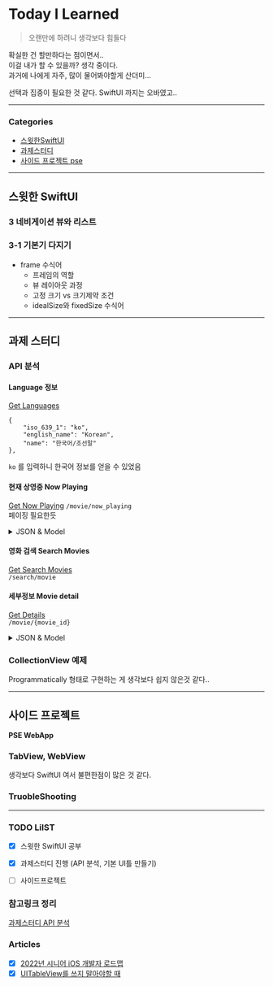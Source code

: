 # Today I Learned
> 오랜만에 하려니 생각보다 힘들다

확실한 건 할만하다는 점이면서..  
이걸 내가 할 수 있을까? 생각 중이다.  
과거에 나에게 자주, 많이 물어봐야할게 산더미...

선택과 집중이 필요한 것 같다. SwiftUI 까지는 오바였고..

---

### Categories
- [스윗한SwiftUI](#스윗한-SwiftUI)
- [과제스터디](#과제스터디)
- [사이드 프로젝트 pse](#사이드-프로젝트)

--- 

## 스윗한 SwiftUI
### 3 네비게이션 뷰와 리스트
### 3-1 기본기 다지기
* frame 수식어
    * 프레임의 역할
    * 뷰 레이아웃 과정
    * 고정 크기 vs 크기제약 조건
    * idealSize와 fixedSize 수식어

--- 

## 과제 스터디
### API 분석
#### Language 정보
[Get Languages](https://developers.themoviedb.org/3/configuration/get-languages)
```
{
    "iso_639_1": "ko",
    "english_name": "Korean",
    "name": "한국어/조선말"
},
```
`ko` 를 입력하니 한국어 정보를 얻을 수 있었음

#### 현재 상영중 Now Playing
[Get Now Playing](https://developers.themoviedb.org/3/movies/get-now-playing) 
`/movie/now_playing`  
페이징 필요한듯

<details><summary>JSON & Model</summary><div markdown="1">

```swift
{ 
    "adult": false,
    "backdrop_path": "/iQFcwSGbZXMkeyKrxbPnwnRo5fl.jpg",
    "genre_ids": [
                28,
                12,
                878
                ],
    "id": 634649,
    "original_language": "en",
          "original_title": "Spider-Man: No Way Home",
    "overview": "정체가 탄로난 스파이더맨 피터 파커가 시간을 되돌리기 위해 닥터 스트레인지의 도움을 받던 중 뜻하지 않게 멀티버스가 열리게 되고, 이를 통해 자신의 숙적 닥터 옥토퍼스가 나타나며 사상 최악의 위기를 맞게 되는데...",
    "popularity": 7700.02,
    "poster_path": "/voddFVdjUoAtfoZZp2RUmuZILDI.jpg",
    "release_date": "2021-12-15",
    "title": "스파이더맨: 노 웨이 홈",
    "video": false,
    "vote_average": 8.4,
    "vote_count": 7867
}
struct Movie: Codable {
    let adult: Bool
    let backdropPath: String
    let genreIDS: [Int]
    let id: Int
    let originalLanguage, originalTitle, overview: String
    let popularity: Double
    let posterPath, releaseDate, title: String
    let video: Bool
    let voteAverage: Double
    let voteCount: Int

    enum CodingKeys: String, CodingKey {
        case adult
        case backdropPath = "backdrop_path"
        case genreIDS = "genre_ids"
        case id
        case originalLanguage = "original_language"
        case originalTitle = "original_title"
        case overview, popularity
        case posterPath = "poster_path"
        case releaseDate = "release_date"
        case title, video
        case voteAverage = "vote_average"
        case voteCount = "vote_count"
    }
}

{
    "dates": {
        "maximum": "2022-02-22",
        "minimum": "2022-01-05"
    },
    "page": 1,
    "results": [],
    "total_pages": 55,
    "total_results": 1085
}
struct Welcome: Codable {
    let dates: Dates
    let page: Int
    let results: [JSONAny]
    let totalPages, totalResults: Int

    enum CodingKeys: String, CodingKey {
        case dates, page, results
        case totalPages = "total_pages"
        case totalResults = "total_results"
    }
}
```
</div></details>

#### 영화 검색 Search Movies
[Get Search Movies](https://developers.themoviedb.org/3/search/search-movies)  
`/search/movie`  


#### 세부정보 Movie detail
[Get Details](https://developers.themoviedb.org/3/movies/get-movie-details)  
`/movie/{movie_id}` 

<details><summary>JSON & Model</summary><div markdown="1">

```swift
{
    "adult": false,
    "backdrop_path": "/iQFcwSGbZXMkeyKrxbPnwnRo5fl.jpg",
    "belongs_to_collection": {
        "id": 531241,
        "name": "스파이더맨(MCU) 시리즈",
        "poster_path": "/nogV4th2P5QWYvQIMiWHj4CFLU9.jpg",
        "backdrop_path": "/AvnqpRwlEaYNVL6wzC4RN94EdSd.jpg"
    },
    "budget": 200000000,
    "genres": [
        {
            "id": 28,
            "name": "액션"
        },
        {
            "id": 12,
            "name": "모험"
        },
        {
            "id": 878,
            "name": "SF"
        }
    ],
    "homepage": "https://www.spidermannowayhome.movie",
    "id": 634649,
    "imdb_id": "tt10872600",
    "original_language": "en",
    "original_title": "Spider-Man: No Way Home",
    "overview": "정체가 탄로난 스파이더맨 피터 파커가 시간을 되돌리기 위해 닥터 스트레인지의 도움을 받던 중 뜻하지 않게 멀티버스가 열리게 되고, 이를 통해 자신의 숙적 닥터 옥토퍼스가 나타나며 사상 최악의 위기를 맞게 되는데...",
    "popularity": 7700.02,
    "poster_path": "/voddFVdjUoAtfoZZp2RUmuZILDI.jpg",
    "production_companies": [
        {
            "id": 420,
            "logo_path": "/hUzeosd33nzE5MCNsZxCGEKTXaQ.png",
            "name": "Marvel Studios",
            "origin_country": "US"
        },
        {
            "id": 84041,
            "logo_path": "/nw4kyc29QRpNtFbdsBHkRSFavvt.png",
            "name": "Pascal Pictures",
            "origin_country": "US"
        },
        {
            "id": 5,
            "logo_path": "/71BqEFAF4V3qjjMPCpLuyJFB9A.png",
            "name": "Columbia Pictures",
            "origin_country": "US"
        }
    ],
    "production_countries": [
        {
            "iso_3166_1": "US",
            "name": "United States of America"
        }
    ],
    "release_date": "2021-12-15",
    "revenue": 1804372547,
    "runtime": 148,
    "spoken_languages": [
        {
            "english_name": "English",
            "iso_639_1": "en",
            "name": "English"
        },
        {
            "english_name": "Tagalog",
            "iso_639_1": "tl",
            "name": ""
        }
    ],
    "status": "Released",
    "tagline": "무너진 세계, 차원을 뛰어넘는 위협!",
    "title": "스파이더맨: 노 웨이 홈",
    "video": false,
    "vote_average": 8.4,
    "vote_count": 7876
}
```
</div></details>

### CollectionView 예제
Programmatically 형태로 구현하는 게 생각보다 쉽지 않은것 같다.. 

--- 

## 사이드 프로젝트
**PSE WebApp**  

### TabView, WebView
생각보다 SwiftUI 여서 불편한점이 많은 것 같다.

### TruobleShooting 

---

### TODO LiIST
- [x] 스윗한 SwiftUI 공부
- [x] 과제스터디 진행 (API 분석, 기본 UI틀 만들기)
- [ ] 사이드프로젝트



### 참고링크 정리
[과제스터디 API 분석](https://developers.themoviedb.org/3/getting-started/introduction)


### Articles
- [x] [2022년 시니어 iOS 개발자 로드맵](https://soojin.ro/blog/2022-ios-developers-roadmap)
- [x] [UITableView를 쓰지 말아야할 때](https://soojin.ro/blog/uitableview-hype)